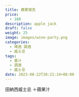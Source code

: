 ```yaml
---
title: 蘋果傑克
price:
  - 180
description: apple jack
draft: false
weight: 25
image: images/wine-party.png
categories:
  - 啤酒 調酒
  - 威士忌
tags:
  - 果汁
  - 調酒
  - 威士忌
date: 2023-08-22T20:21:14+08:00
---
```

田納西威士忌 ＋蘋果汁